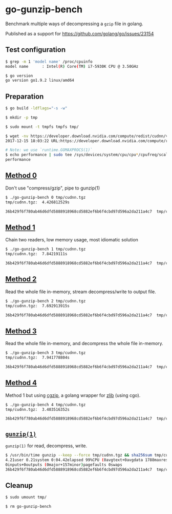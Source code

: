 # go-gunzip-bench

Benchmark multiple ways of decompressing a `gzip` file in golang.  

Published as a support for https://github.com/golang/go/issues/23154

## Test configuration
```sh
$ grep -m 1 'model name' /proc/cpuinfo
model name      : Intel(R) Core(TM) i7-5930K CPU @ 3.50GHz

$ go version
go version go1.9.2 linux/amd64
```

## Preparation
```sh
$ go build -ldflags="-s -w"

$ mkdir -p tmp

$ sudo mount -t tmpfs tmpfs tmp/

$ wget -nv https://developer.download.nvidia.com/compute/redist/cudnn/v7.0.5/cudnn-9.0-linux-x64-v7.tgz -O tmp/cudnn.tgz
2017-12-15 18:03:22 URL:https://developer.download.nvidia.com/compute/redist/cudnn/v7.0.5/cudnn-9.0-linux-x64-v7.tgz [348817823/348817823] -> "tmp/cudnn.tgz" [1]

# Note: we use `runtime.GOMAXPROCS(1)`
$ echo performance | sudo tee /sys/devices/system/cpu/cpu*/cpufreq/scaling_governor
performance
```

## [Method 0](https://github.com/flx42/go-gunzip-bench/blob/master/main.go#L25-L39)
Don't use "compress/gzip", pipe to gunzip(1)
```sh
$ ./go-gunzip-bench 0 tmp/cudnn.tgz
tmp/cudnn.tgz:  4.426812529s

36b429f6f780ab46d6dfd5888918968cd5882ef6b6f4cbd97d596a2da211a4c7  tmp/cudnn.tar
```

## [Method 1](https://github.com/flx42/go-gunzip-bench/blob/master/main.go#L41-L56)
Chain two readers, low memory usage, most idiomatic solution
```sh
$ ./go-gunzip-bench 1 tmp/cudnn.tgz
tmp/cudnn.tgz:  7.84219111s

36b429f6f780ab46d6dfd5888918968cd5882ef6b6f4cbd97d596a2da211a4c7  tmp/cudnn.tar
```

## [Method 2](https://github.com/flx42/go-gunzip-bench/blob/master/main.go#L58-L72)
Read the whole file in-memory, stream decompress/write to output file.
```sh
$ ./go-gunzip-bench 2 tmp/cudnn.tgz
tmp/cudnn.tgz:  7.692913915s

36b429f6f780ab46d6dfd5888918968cd5882ef6b6f4cbd97d596a2da211a4c7  tmp/cudnn.tar
```

## [Method 3](https://github.com/flx42/go-gunzip-bench/blob/master/main.go#L75-L87)
Read the whole file in-memory, and decompress the whole file in-memory.
```sh
$ ./go-gunzip-bench 3 tmp/cudnn.tgz
tmp/cudnn.tgz:  7.941778804s

36b429f6f780ab46d6dfd5888918968cd5882ef6b6f4cbd97d596a2da211a4c7  tmp/cudnn.tar
```

## [Method 4](https://github.com/flx42/go-gunzip-bench/blob/master/main.go#L89-L104)
Method 1 but using [cgzip](https://github.com/youtube/vitess/tree/master/go/cgzip), a golang wrapper for [zlib](https://www.zlib.net) (using cgo).
```sh
$ ./go-gunzip-bench 4 tmp/cudnn.tgz
tmp/cudnn.tgz:  3.403516352s

36b429f6f780ab46d6dfd5888918968cd5882ef6b6f4cbd97d596a2da211a4c7  tmp/cudnn.tar
```

## [`gunzip(1)`](https://www.gnu.org/software/gzip/manual/gzip.html)
`gunzip(1)` for read, decompress, write.
```sh
$ /usr/bin/time gunzip --keep --force tmp/cudnn.tgz && sha256sum tmp/cudnn.tar
4.21user 0.21system 0:04.42elapsed 99%CPU (0avgtext+0avgdata 1788maxresident)k
0inputs+0outputs (0major+157minor)pagefaults 0swaps
36b429f6f780ab46d6dfd5888918968cd5882ef6b6f4cbd97d596a2da211a4c7  tmp/cudnn.tar
```

## Cleanup
```sh
$ sudo umount tmp/

$ rm go-gunzip-bench
```
